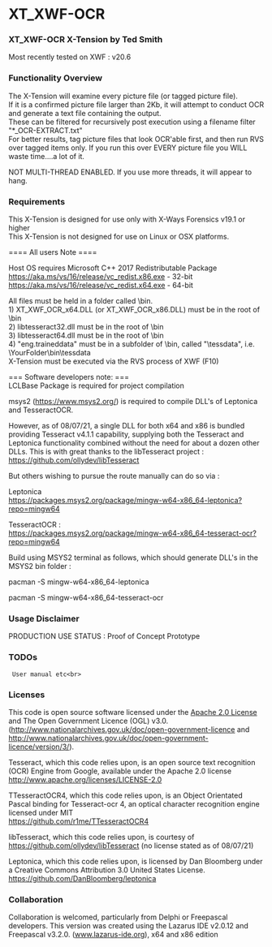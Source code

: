 # XT_XWF-OCR 

### XT_XWF-OCR X-Tension by Ted Smith
   Most recently tested on XWF : v20.6<br>

### Functionality Overview
  The X-Tension will examine every picture file (or tagged picture file).<br>
  If it is a confirmed picture file larger than 2Kb, it will attempt to
  conduct OCR and generate a text file containing the output.<br>
  These can be filtered for recursively post execution using a filename filter "*_OCR-EXTRACT.txt"<br>
  For better results, tag picture files that look OCR'able first, and then run
  RVS over tagged items only. If you run this over EVERY picture file you
  WILL waste time....a lot of it.<br>
  
  NOT MULTI-THREAD ENABLED. If you use more threads, it will appear to hang. <br>

### Requirements
  This X-Tension is designed for use only with X-Ways Forensics v19.1 or higher<br>
  This X-Tension is not designed for use on Linux or OSX platforms.<br>

  ==== All users Note ====<br>

  Host OS requires Microsoft C++ 2017 Redistributable Package<br>
  https://aka.ms/vs/16/release/vc_redist.x86.exe - 32-bit<br>
  https://aka.ms/vs/16/release/vc_redist.x64.exe - 64-bit<br>

  All files must be held in a folder called \bin.<br>
    1) XT_XWF_OCR_x64.DLL (or XT_XWF_OCR_x86.DLL) must be in the root of \bin<br>
    2) libtesseract32.dll must be in the root of \bin<br>
    3) libtesseract64.dll must be in the root of \bin<br>
    4) "eng.traineddata" must be in a subfolder of \bin, called "\tessdata", i.e. \YourFolder\bin\tessdata<br>
  X-Tension must be executed via the RVS process of XWF (F10)<br>

  === Software developers note: ===<br>
  LCLBase Package is required for project compilation<br>

  msys2 (https://www.msys2.org/) is required to compile DLL's of
  Leptonica and TesseractOCR.<br>

  However, as of 08/07/21, a single DLL for both x64 and x86 is bundled providing
  Tesseract v4.1.1 capability, supplying both the Tesseract and Leptonica
  functionality combined without the need for about a dozen other DLLs.
  This is with great thanks to the libTesseract project :<br>
  https://github.com/ollydev/libTesseract<br>

  But others wishing to pursue the route manually can do so via :<br>

  Leptonica<br>
  https://packages.msys2.org/package/mingw-w64-x86_64-leptonica?repo=mingw64<br>

  TesseractOCR :<br>
  https://packages.msys2.org/package/mingw-w64-x86_64-tesseract-ocr?repo=mingw64<br>

  Build using MSYS2 terminal as follows, which should generate DLL's in the MSYS2 bin folder :<br>

  pacman -S mingw-w64-x86_64-leptonica<br>

  pacman -S mingw-w64-x86_64-tesseract-ocr<br>

### Usage Disclaimer
  PRODUCTION USE STATUS : Proof of Concept Prototype<br>

### TODOs
     User manual etc<br>

### Licenses
  This code is open source software licensed under the
  [Apache 2.0 License]("http://www.apache.org/licenses/LICENSE-2.0.html")
  and The Open Government Licence (OGL) v3.0.<br>
  (http://www.nationalarchives.gov.uk/doc/open-government-licence and
   http://www.nationalarchives.gov.uk/doc/open-government-licence/version/3/).<br>

  Tesseract, which this code relies upon, is an open source text recognition (OCR)
  Engine from Google, available under the Apache 2.0 license<br>
  http://www.apache.org/licenses/LICENSE-2.0<br>

  TTesseractOCR4, which this code relies upon, is an Object Orientated Pascal binding for Tesseract-ocr 4,
  an optical character recognition engine licensed under MIT<br>
  https://github.com/r1me/TTesseractOCR4<br>

  libTesseract, which this code relies upon, is courtesy of
  https://github.com/ollydev/libTesseract (no license stated as of 08/07/21)<br>

  Leptonica, which this code relies upon, is licensed by Dan Bloomberg under a
  Creative Commons Attribution 3.0 United States License.<br>
  https://github.com/DanBloomberg/leptonica<br>


### Collaboration
  Collaboration is welcomed, particularly from Delphi or Freepascal developers.
  This version was created using the Lazarus IDE v2.0.12 and Freepascal v3.2.0.
  (www.lazarus-ide.org), x64 and x86 edition  <br>
